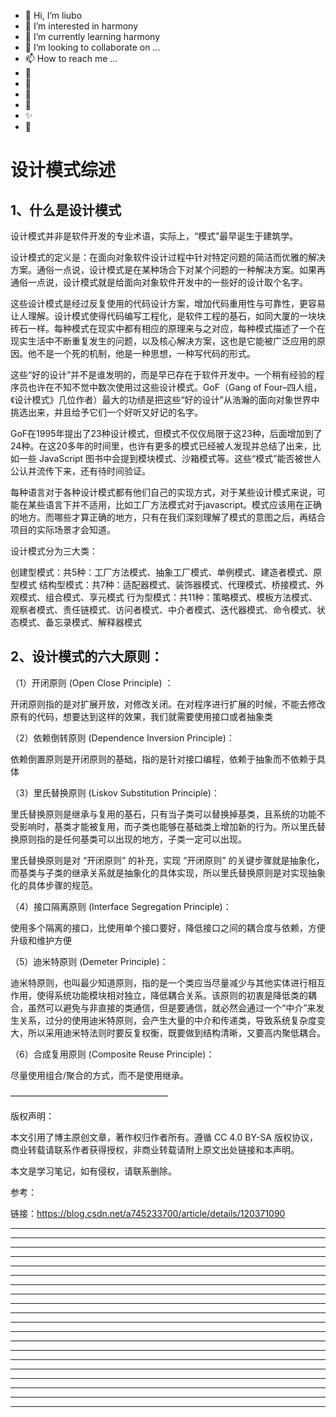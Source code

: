* 👋 Hi, I’m liubo
* 👀 I’m interested in harmony
* 🌱 I’m currently learning harmony
* 💞️ I’m looking to collaborate on ...
* 📫 How to reach me ...
* 📇
* 🎃
* 🍺
* 🍥
* ✨
* 🍰

# 设计模式综述



## 1、什么是设计模式

设计模式并非是软件开发的专业术语，实际上，“模式”最早诞生于建筑学。



设计模式的定义是：在面向对象软件设计过程中针对特定问题的简洁而优雅的解决方案。通俗一点说，设计模式是在某种场合下对某个问题的一种解决方案。如果再通俗一点说，设计模式就是给面向对象软件开发中的一些好的设计取个名字。



这些设计模式是经过反复使用的代码设计方案，增加代码重用性与可靠性，更容易让人理解。设计模式使得代码编写工程化，是软件工程的基石，如同大厦的一块块砖石一样。每种模式在现实中都有相应的原理来与之对应，每种模式描述了一个在现实生活中不断重复发生的问题，以及核心解决方案，这也是它能被广泛应用的原因。他不是一个死的机制，他是一种思想，一种写代码的形式。



这些“好的设计”并不是谁发明的，而是早已存在于软件开发中。一个稍有经验的程序员也许在不知不觉中数次使用过这些设计模式。GoF（Gang of Four–四人组，《设计模式》几位作者）最大的功绩是把这些“好的设计”从浩瀚的面向对象世界中挑选出来，并且给予它们一个好听又好记的名字。



GoF在1995年提出了23种设计模式，但模式不仅仅局限于这23种，后面增加到了24种。在这20多年的时间里，也许有更多的模式已经被人发现并总结了出来，比如一些 JavaScript 图书中会提到模块模式、沙箱模式等。这些“模式”能否被世人公认并流传下来，还有待时间验证。



每种语言对于各种设计模式都有他们自己的实现方式，对于某些设计模式来说，可能在某些语言下并不适用，比如工厂方法模式对于javascript。模式应该用在正确的地方。而哪些才算正确的地方，只有在我们深刻理解了模式的意图之后，再结合项目的实际场景才会知道。



设计模式分为三大类：

创建型模式：共5种：工厂方法模式、抽象工厂模式、单例模式、建造者模式、原型模式
结构型模式：共7种：适配器模式、装饰器模式、代理模式、桥接模式、外观模式、组合模式、享元模式
行为型模式：共11种：策略模式、模板方法模式、观察者模式、责任链模式、访问者模式、中介者模式、迭代器模式、命令模式、状态模式、备忘录模式、解释器模式



## 2、设计模式的六大原则：

（1）开闭原则 (Open Close Principle) ：

开闭原则指的是对扩展开放，对修改关闭。在对程序进行扩展的时候，不能去修改原有的代码，想要达到这样的效果，我们就需要使用接口或者抽象类



（2）依赖倒转原则 (Dependence Inversion Principle)：

依赖倒置原则是开闭原则的基础，指的是针对接口编程，依赖于抽象而不依赖于具体



（3）里氏替换原则 (Liskov Substitution Principle)：

里氏替换原则是继承与复用的基石，只有当子类可以替换掉基类，且系统的功能不受影响时，基类才能被复用，而子类也能够在基础类上增加新的行为。所以里氏替换原则指的是任何基类可以出现的地方，子类一定可以出现。

里氏替换原则是对 “开闭原则” 的补充，实现 “开闭原则” 的关键步骤就是抽象化，而基类与子类的继承关系就是抽象化的具体实现，所以里氏替换原则是对实现抽象化的具体步骤的规范。



（4）接口隔离原则 (Interface Segregation Principle)：

使用多个隔离的接口，比使用单个接口要好，降低接口之间的耦合度与依赖，方便升级和维护方便



（5）迪米特原则 (Demeter Principle)：

迪米特原则，也叫最少知道原则，指的是一个类应当尽量减少与其他实体进行相互作用，使得系统功能模块相对独立，降低耦合关系。该原则的初衷是降低类的耦合，虽然可以避免与非直接的类通信，但是要通信，就必然会通过一个“中介”来发生关系，过分的使用迪米特原则，会产生大量的中介和传递类，导致系统复杂度变大，所以采用迪米特法则时要反复权衡，既要做到结构清晰，又要高内聚低耦合。



（6）合成复用原则 (Composite Reuse Principle)：

尽量使用组合/聚合的方式，而不是使用继承。



























——————————————————

版权声明：

本文引用了博主原创文章，著作权归作者所有。遵循 CC 4.0 BY-SA 版权协议，商业转载请联系作者获得授权，非商业转载请附上原文出处链接和本声明。

本文是学习笔记，如有侵权，请联系删除。

参考：

链接：https://blog.csdn.net/a745233700/article/details/120371090























---

---

---

---

---

---

---

---

---

---

---

---

---

---

---

---

---

---

---

---
